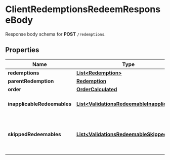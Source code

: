 

# ClientRedemptionsRedeemResponseBody

Response body schema for **POST** `/redemptions`.

## Properties

| Name | Type | Description |
|------------ | ------------- | ------------- |
|**redemptions** | [**List&lt;Redemption&gt;**](Redemption.md) |  |
|**parentRedemption** | [**Redemption**](Redemption.md) |  |
|**order** | [**OrderCalculated**](OrderCalculated.md) |  |
|**inapplicableRedeemables** | [**List&lt;ValidationsRedeemableInapplicable&gt;**](ValidationsRedeemableInapplicable.md) | Lists validation results of each inapplicable redeemable. |
|**skippedRedeemables** | [**List&lt;ValidationsRedeemableSkipped&gt;**](ValidationsRedeemableSkipped.md) | Lists validation results of each redeemable. If a redeemable can be applied, the API returns &#x60;\&quot;status\&quot;: \&quot;APPLICABLE\&quot;&#x60;. |



